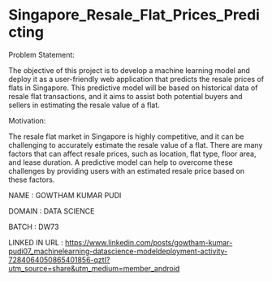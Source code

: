 # Singapore_Resale_Flat_Prices_Predicting
Problem Statement:

The objective of this project is to develop a machine learning model and deploy it as a user-friendly web application that predicts the resale prices of flats in Singapore. This predictive model will be based on historical data of resale flat transactions, and it aims to assist both potential buyers and sellers in estimating the resale value of a flat.

Motivation:

The resale flat market in Singapore is highly competitive, and it can be challenging to accurately estimate the resale value of a flat. There are many factors that can affect resale prices, such as location, flat type, floor area, and lease duration. A predictive model can help to overcome these challenges by providing users with an estimated resale price based on these factors.

NAME : GOWTHAM KUMAR PUDI

DOMAIN : DATA SCIENCE

BATCH : DW73

LINKED IN URL : https://www.linkedin.com/posts/gowtham-kumar-pudi07_machinelearning-datascience-modeldeployment-activity-7284064050865401856-qztI?utm_source=share&utm_medium=member_android
